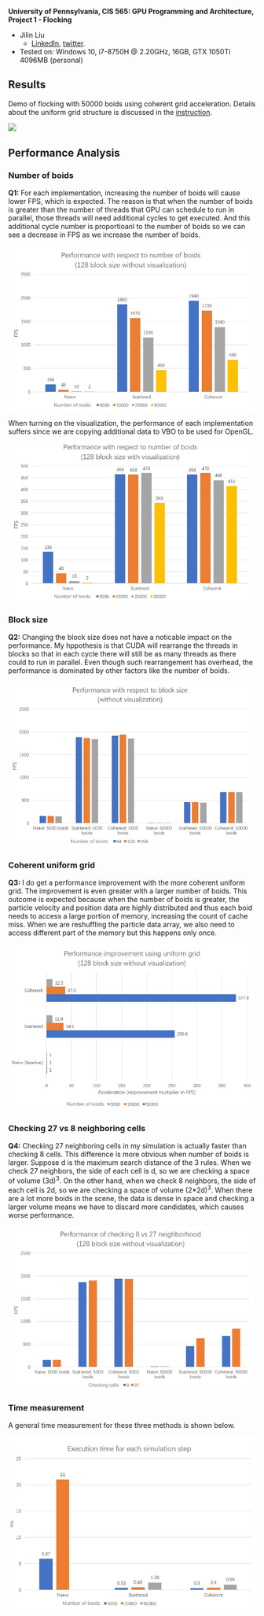 **University of Pennsylvania, CIS 565: GPU Programming and Architecture,
Project 1 - Flocking**

* Jilin Liu
  * [LinkedIn](https://www.linkedin.com/in/jilin-liu-61b273192/), [twitter](https://twitter.com/Jilin18043110).
* Tested on: Windows 10, i7-8750H @ 2.20GHz, 16GB, GTX 1050Ti 4096MB (personal)

## Results 

Demo of flocking with 50000 boids using coherent grid acceleration. Details about the uniform grid structure is discussed in the [instruction](./INSTRUCTION.md).

![](./images/demo.gif)

## Performance Analysis

### Number of boids
**Q1:** For each implementation, increasing the number of boids will cause lower FPS, which is expected. The reason is that when the number of boids is greater than the number of threads that GPU can schedule to run in parallel, those threads will need additional cycles to get executed. And this additional cycle number is proportioanl to the number of boids so we can see a decrease in FPS as we increase the number of boids.

![](./images/boidsCount.JPG)

When turning on the visualization, the performance of each implementation suffers since we are copying additional data to VBO to be used for OpenGL.

![](./images/boidsCountVisualization.JPG)

### Block size
**Q2:** Changing the block size does not have a noticable impact on the performance. My hppothesis is that CUDA will rearrange the threads in blocks so that in each cycle there will still be as many threads as there could to run in parallel. Even though such rearrangement has overhead, the performance is dominated by other factors like the number of boids.

![](./images/blockSize.JPG)

### Coherent uniform grid
**Q3:** I do get a performance improvement with the more coherent uniform grid. The improvement is even greater with a larger number of boids. This outcome is expected because when the number of boids is greater, the particle velocity and position data are highly distributed and thus each boid needs to access a large portion of memory, increasing the count of cache miss. When we are reshuffling the particle data array, we also need to access different part of the memory but this happens only once.

![](./images/uniformGrid.JPG)

### Checking 27 vs 8 neighboring cells
**Q4:** Checking 27 neighboring cells in my simulation is actually faster than checking 8 cells. This difference is more obvious when number of boids is larger. Suppose d is the maximum search distance of the 3 rules. When we check 27 neighbors, the side of each cell is d, so we are checking a space of volume (3d)<sup>3</sup>. On the other hand, when we check 8 neighbors, the side of each cell is 2d, so we are checking a space of volume (2\*2d)<sup>3</sup>. When there are a lot more boids in the scene, the data is dense in space and checking a larger volume means we have to discard more candidates, which causes worse performance.

![](./images/checkingCell.JPG)

### Time measurement
A general time measurement for these three methods is shown below.

![](./images/time.JPG)
